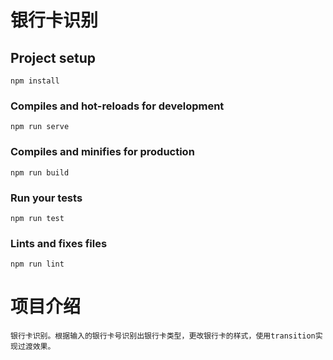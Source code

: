 # 银行卡识别
## Project setup
```
npm install
```

### Compiles and hot-reloads for development
```
npm run serve
```

### Compiles and minifies for production
```
npm run build
```

### Run your tests
```
npm run test
```

### Lints and fixes files
```
npm run lint
```

# 项目介绍
```
银行卡识别。根据输入的银行卡号识别出银行卡类型，更改银行卡的样式，使用transition实现过渡效果。
```
